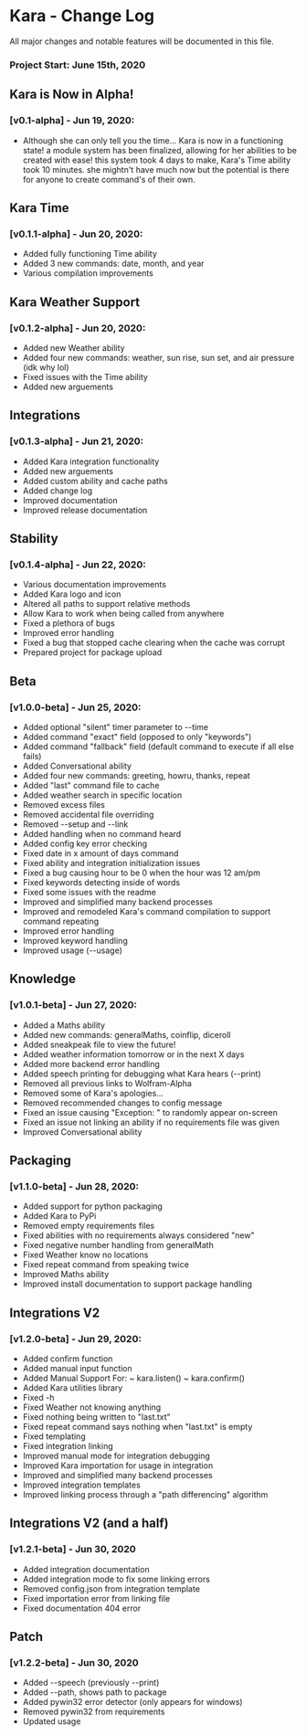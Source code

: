 # Kara - Change Log

All major changes and notable features will be documented in this file.

### Project Start: June 15th, 2020


## Kara is Now in Alpha!
### [v0.1-alpha] - Jun 19, 2020:
- Although she can only tell you the time... Kara is now in a functioning
  state! a module system has been finalized, allowing for her abilities to
  be created with ease! this system took 4 days to make, Kara's Time ability
  took 10 minutes. she mightn't have much now but the potential is there for
  anyone to create command's of their own.

## Kara Time
### [v0.1.1-alpha] - Jun 20, 2020:
- Added fully functioning Time ability
- Added 3 new commands: date, month, and year
- Various compilation improvements

## Kara Weather Support
### [v0.1.2-alpha] - Jun 20, 2020:
- Added new Weather ability
- Added four new commands: weather, sun rise, sun set, and air pressure (idk why lol)
- Fixed issues with the Time ability
- Added new arguements

## Integrations
### [v0.1.3-alpha] - Jun 21, 2020:
- Added Kara integration functionality
- Added new arguements
- Added custom ability and cache paths
- Added change log
- Improved documentation
- Improved release documentation

## Stability
### [v0.1.4-alpha] - Jun 22, 2020:
- Various documentation improvements
- Added Kara logo and icon
- Altered all paths to support relative methods
- Allow Kara to work when being called from anywhere
- Fixed a plethora of bugs
- Improved error handling
- Fixed a bug that stopped cache clearing when the cache was corrupt
- Prepared project for package upload

## Beta
### [v1.0.0-beta] - Jun 25, 2020:
- Added optional "silent" timer parameter to --time
- Added command "exact" field (opposed to only "keywords")
- Added command "fallback" field (default command to execute if all else fails)
- Added Conversational ability
- Added four new commands: greeting, howru, thanks, repeat
- Added "last" command file to cache
- Added weather search in specific location
- Removed excess files
- Removed accidental file overriding
- Removed --setup and --link
- Added handling when no command heard
- Added config key error checking
- Fixed date in x amount of days command
- Fixed ability and integration initialization issues
- Fixed a bug causing hour to be 0 when the hour was 12 am/pm
- Fixed keywords detecting inside of words
- Fixed some issues with the readme
- Improved and simplified many backend processes
- Improved and remodeled Kara's command compilation to support command repeating
- Improved error handling
- Improved keyword handling
- Improved usage (--usage)

## Knowledge
### [v1.0.1-beta] - Jun 27, 2020:
- Added a Maths ability
- Added new commands: generalMaths, coinflip, diceroll
- Added sneakpeak file to view the future!
- Added weather information tomorrow or in the next X days
- Added more backend error handling
- Added speech printing for debugging what Kara hears (--print)
- Removed all previous links to Wolfram-Alpha
- Removed some of Kara's apologies...
- Removed recommended changes to config message
- Fixed an issue causing "Exception: " to randomly appear on-screen
- Fixed an issue not linking an ability if no requirements file was given
- Improved Conversational ability

## Packaging
### [v1.1.0-beta] - Jun 28, 2020:
- Added support for python packaging
- Added Kara to PyPi
- Removed empty requirements files
- Fixed abilities with no requirements always considered "new"
- Fixed negative number handling from generalMath
- Fixed Weather know no locations
- Fixed repeat command from speaking twice
- Improved Maths ability
- Improved install documentation to support package handling

## Integrations V2
### [v1.2.0-beta] - Jun 29, 2020:
- Added confirm function
- Added manual input function
- Added Manual Support For:
    ~ kara.listen()
    ~ kara.confirm()
- Added Kara utilities library
- Fixed -h
- Fixed Weather not knowing anything
- Fixed nothing being written to "last.txt"
- Fixed repeat command says nothing when "last.txt" is empty
- Fixed templating
- Fixed integration linking
- Improved manual mode for integration debugging
- Improved Kara importation for usage in integration
- Improved and simplified many backend processes
- Improved integration templates
- Improved linking process through a "path differencing" algorithm

## Integrations V2 (and a half)
### [v1.2.1-beta] - Jun 30, 2020
- Added integration documentation
- Added integration mode to fix some linking errors
- Removed config.json from integration template
- Fixed importation error from linking file
- Fixed documentation 404 error

## Patch
### [v1.2.2-beta] - Jun 30, 2020
- Added --speech (previously --print)
- Added --path, shows path to package
- Added pywin32 error detector (only appears for windows)
- Removed pywin32 from requirements
- Updated usage
